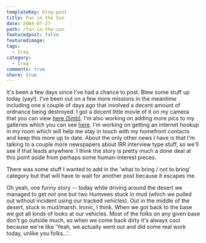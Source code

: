 ```yaml
---
templateKey: blog-post
title: Fun in the Sun
date: 2004-07-27
path: /fun-in-the-sun
featuredpost: false
featuredimage:
tags:
  - Iraq
category:
  - Iraq
comments: true
share: true
---
```


It's been a few days since I've had a chance to post. Blew some stuff up today (yay!). I've been out on a few more missions in the meantime including one a couple of days ago that involved a decent amount of ordnance being destroyed. I got a decent little movie of it on my camera that you can view [here (5mb)](http://authors.aspalliance.com/download/2004-07-25%20Iraq%20Castle%20EOD%20Mission%20BOOM.mpg). I'm also working on adding more pics to my galleries which you can see [here](http://armysteve.com/armysteve/gallery/7.aspx). I'm working on getting an internet hookup in my room which will help me stay in touch with my homefront contacts and keep this more up to date. About the only other news I have is that I'm talking to a couple more newspapers about IRR interview type stuff, so we'll see if that leads anywhere. I think the story is pretty much a done deal at this point aside from perhaps some human-interest pieces.

There was some stuff I wanted to add in the 'what to bring / not to bring' category but that will have to wait for another post because it escapes me.

Oh yeah, one funny story -- today while driving around the desert we managed to get not one but two Humvees stuck in mud (which we pulled out without incident using our tracked vehicles). Out in the middle of the desert, stuck in mud/marsh. Ironic, I think. When we got back to the base we got all kinds of looks at our vehicles. Most of the folks on any given base don't go outside much, so when we come back dirty it's always cool because we're like 'Yeah, we actually went out and did some real work today, unlike you folks...'. <grin>
